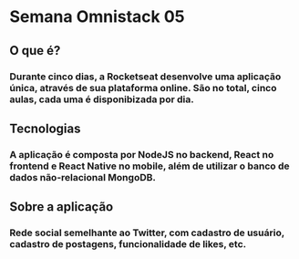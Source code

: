 # Semana Omnistack 05

## O que é?
### Durante cinco dias, a Rocketseat desenvolve uma aplicação única, através de sua plataforma online. São no total, cinco aulas, cada uma é disponibizada por dia.

## Tecnologias
### A aplicação é composta por NodeJS no backend, React no frontend e React Native no mobile, além de utilizar o banco de dados não-relacional MongoDB.

## Sobre a aplicação
### Rede social semelhante ao Twitter, com cadastro de usuário, cadastro de postagens, funcionalidade de likes, etc.
